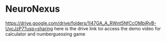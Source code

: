 # NeuroNexus

https://drive.google.com/drive/folders/1l47GA_A_RWnt5NfCcOMbjRyB-UvcJzP7?usp=sharing
here is the drive link toi access the demo video for calculator and numberguessing game
